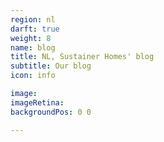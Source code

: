```yaml
---
region: nl
darft: true
weight: 8
name: blog
title: NL, Sustainer Homes' blog
subtitle: Our blog
icon: info

image:
imageRetina:
backgroundPos: 0 0

---
```

<!--
image: images/ale-header-1x.jpg
imageRetina: images/ale-header-2x.jpg
backgroundPos: 0 60%
-->

<!--title: Alessandro Ronca-->
<!--subtitle: Training Facilitator & Certified Wim Hof Method Instructor-->

<!-- 1-on-1 -->
<!-- Alessandro Ronca -->
<!-- Certified Wim&nbsp;Hof Method&nbsp;Instructor<span class="db">&amp;&nbsp;1&#8209;on&#8209;1 Training&nbsp;Facilitator</span> -->

<!-- style="background-image: no-repeat center 66%;" -->
